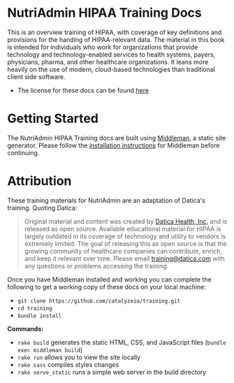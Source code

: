 # NutriAdmin HIPAA Training Docs

This is an overview training of HIPAA, with coverage of key definitions and provisions for the handing of HIPAA-relevant data. The material in this book is intended for individuals who work for organizations that provide technology and technology-enabled services to health systems, payers, physicians, pharma, and other healthcare organizations. It leans more heavily on the use of modern, cloud-based technologies than traditional client side software.

- The license for these docs can be found [here](https://github.com/daticahealth/training/blob/master/LICENSE.md)

# Getting Started

The NutriAdmin HIPAA Training docs are built using [Middleman](https://middlemanapp.com/), a static site generator. Please follow the [installation instructions](https://middlemanapp.com/basics/install/) for Middleman before continuing.

# Attribution

These training materials for NutriAdmin are an adaptation of Datica's training. Quoting Datica:

> Original material and content was created by [Datica Health, Inc,](https://datica.com) and is released as open source. Available educational material for HIPAA is largely outdated in its coverage of technology and utility to vendors is extremely limited. The goal of releasing this as open source is that the growing community of healthcare companies can contribute, enrich, and keep it relevant over time. Please email [training@datica.com](mailto:training@datica.com) with any questions or problems accessing the training.


Once you have Middleman installed and working you can complete the following to get a working copy of these docs on your local machine:

- `git clone https://github.com/catalyzeio/training.git`
- `cd training`
- `bundle install`

**Commands:**

- `rake build` generates the static HTML, CSS, and JavaScript files (`bundle exec middleman build`)
- `rake run` allows you to view the site locally
- `rake sass` compiles styles changes
- `rake serve_static` runs a simple web server in the build directory
